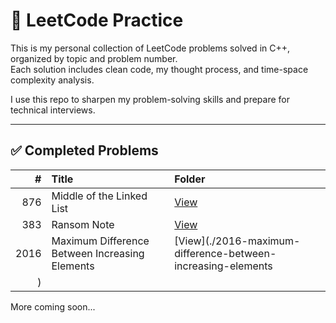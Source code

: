 # 🧠 LeetCode Practice

This is my personal collection of LeetCode problems solved in C++, organized by topic and problem number.  
Each solution includes clean code, my thought process, and time-space complexity analysis.

I use this repo to sharpen my problem-solving skills and prepare for technical interviews.

---

## ✅ Completed Problems

| # | Title | Folder |
|--:|:------|:-------|
| 876 | Middle of the Linked List | [View](./876-middle-of-the-linked-list) |
| 383 | Ransom Note | [View](./383-ransom-note) |
| 2016 | Maximum Difference Between Increasing Elements | [View](./2016-maximum-difference-between-increasing-elements
) |



More coming soon...
